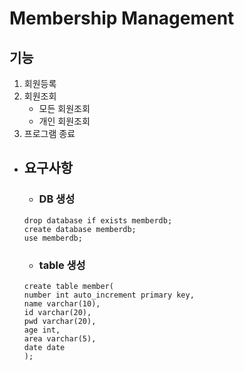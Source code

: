 # Membership Management

## 기능

1. 회원등록
2. 회원조회
   - 모든 회원조회
   - 개인 회원조회
3. 프로그램 종료

- ## 요구사항
  - ### DB 생성
  ```
  drop database if exists memberdb;
  create database memberdb;
  use memberdb;
  ```
  - ### table 생성
  ```
  create table member(
  number int auto_increment primary key,
  name varchar(10),
  id varchar(20),
  pwd varchar(20),
  age int,
  area varchar(5),
  date date
  );
  ```
